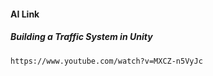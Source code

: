 #### AI Link

##### Building a Traffic System in Unity

```
https://www.youtube.com/watch?v=MXCZ-n5VyJc
```

